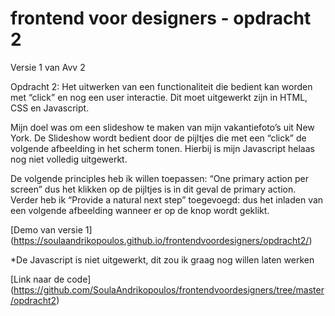 # frontend voor designers - opdracht 2


Versie 1 van Avv 2

Opdracht 2: Het uitwerken van een functionaliteit die bedient kan worden met “click” en nog een user interactie. Dit moet uitgewerkt zijn in HTML, CSS en Javascript. 

Mijn doel was om een slideshow te maken van mijn vakantiefoto’s uit New  York. De Slideshow wordt bedient door de pijltjes die met een “click” de volgende afbeelding in het scherm tonen. Hierbij is mijn Javascript helaas nog niet volledig uitgewerkt. 


De volgende principles heb ik willen toepassen: “One primary action per screen” dus het klikken op de pijltjes is in dit geval de primary action. Verder heb ik “Provide a natural next step” toegevoegd: dus het inladen van een volgende afbeelding wanneer er op de knop wordt geklikt.

[Demo van versie 1]
(https://soulaandrikopoulos.github.io/frontendvoordesigners/opdracht2/)

*De Javascript is niet uitgewerkt, dit zou ik graag nog willen laten werken


[Link naar de code]
(https://github.com/SoulaAndrikopoulos/frontendvoordesigners/tree/master/opdracht2)
